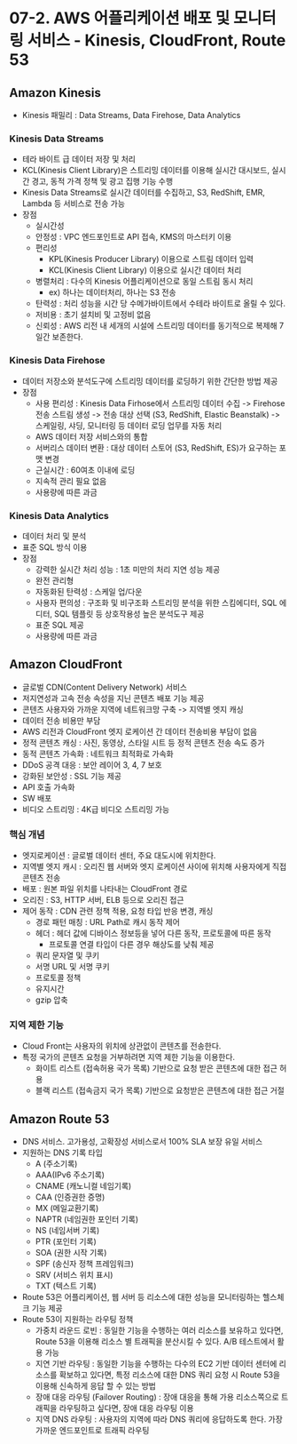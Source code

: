 # 07-2. AWS 어플리케이션 배포 및 모니터링 서비스 - Kinesis, CloudFront, Route 53
## Amazon Kinesis
- Kinesis 패밀리 : Data Streams, Data Firehose, Data Analytics
### Kinesis Data Streams
- 테라 바이트 급 데이터 저장 및 처리
- KCL(Kinesis Client Library)은 스트리밍 데이터를 이용해 실시간 대시보드, 실시간 경고, 동적 가격 정책 및 광고 집행 기능 수행
- Kinesis Data Streams로 실시간 데이터를 수집하고, S3, RedShift, EMR, Lambda 등 서비스로 전송 가능
- 장점
	- 실시간성
	- 안정성 : VPC 엔드포인트로 API 접속, KMS의 마스터키 이용
	- 편리성
		- KPL(Kinesis Producer Library) 이용으로 스트림 데이터 입력
		- KCL(Kinesis Client Library) 이용으로 실시간 데이터 처리
	- 병렬처리 : 다수의 Kinesis 어플리케이션으로 동일 스트림 동시 처리
		- ex) 하나는 데이터처리, 하나는 S3 전송
	- 탄력성 : 처리 성능을 시간 당 수메가바이트에서 수테라 바이트로 올릴 수 있다.
	- 저비용 : 초기 설치비 및 고정비 없음
	- 신뢰성 : AWS 리전 내 세개의 시설에 스트리밍 데이터를 동기적으로 복제해 7일간 보존한다.
### Kinesis Data Firehose
- 데이터 저장소와 분석도구에 스트리밍 데이터를 로딩하기 위한 간단한 방법 제공
- 장점
	- 사용 편리성 : Kinesis Data Firhose에서 스트리밍 데이터 수집 -> Firehose 전송 스트림 생성 -> 전송 대상 선택 (S3, RedShift, Elastic Beanstalk) -> 스케일링, 샤딩, 모니터링 등 데이터 로딩 업무를 자동 처리
	- AWS 데이터 저장 서비스와의 통합
	- 서버리스 데이터 변환 : 대상 데이터 스토어 (S3, RedShift, ES)가 요구하는 포맷 변경
	- 근실시간 : 60여초 이내에 로딩
	- 지속적 관리 필요 없음
	- 사용량에 따른 과금
### Kinesis Data Analytics
- 데이터 처리 및 분석
- 표준 SQL 방식 이용
- 장점
	- 강력한 실시간 처리 성능 : 1초 미만의 처리 지연 성능 제공
	- 완전 관리형
	- 자동화된 탄력성 : 스케일 업/다운
	- 사용자 편의성 : 구조화 및 비구조화 스트리밍 분석을 위한 스킴에디터, SQL 에디터, SQL 템플릿 등 상호작용성 높은 분석도구 제공
	- 표준 SQL 제공
	- 사용량에 따른 과금

## Amazon CloudFront
- 글로벌 CDN(Content Delivery Network) 서비스
- 저지연성과 고속 전송 속성을 지닌 콘텐츠 배포 기능 제공
- 콘텐츠 사용자와 가까운 지역에 네트워크망 구축 -> 지역별 엣지 캐싱
- 데이터 전송 비용만 부담
- AWS 리전과 CloudFront 엣지 로케이션 간 데이터 전송비용 부담이 없음
- 정적 콘텐츠 캐싱 : 사진, 동영상, 스타일 시트 등 정적 콘텐츠 전송 속도 증가
- 동적 콘텐츠 가속화 : 네트워크 최적화로 가속화
- DDoS 공격 대응 : 보안 레이어 3, 4, 7 보호
- 강화된 보안성 : SSL 기능 제공
- API 호출 가속화
- SW 배포
- 비디오 스트리밍 : 4K급 비디오 스트리밍 가능
### 핵심 개념
- 엣지로케이션 : 글로벌 데이터 센터, 주요 대도시에 위치한다.
- 지역별 엣지 캐시 : 오리진 웹 서버와 엣지 로케이션 사이에 위치해 사용자에게 직접 콘텐츠 전송
- 배포 : 원본 파일 위치를 나타내는 CloudFront 경로
- 오리진 : S3, HTTP 서버, ELB 등으로 오리진 접근
- 제어 동작 : CDN 관련 정책 적용, 요청 타입 반응 변경, 캐싱
	- 경로 패턴 매칭 : URL Path로 캐시 동작 제어
	- 헤더 : 헤더 값에 디바이스 정보등을 넣어 다른 동작, 프로토콜에 따른 동작
		- 프로토콜 연결 타입이 다른 경우 해상도를 낮춰 제공
	- 쿼리 문자열 및 쿠키
	- 서명 URL 및 서명 쿠키
	- 프로토콜 정책
	- 유지시간
	- gzip 압축
### 지역 제한 기능
- Cloud Front는 사용자의 위치에 상관없이 콘텐츠를 전송한다.
- 특정 국가의 콘텐츠 요청을 거부하려면 지역 제한 기능을 이용한다.
	- 화이트 리스트 (접속허용 국가 목록) 기반으로 요청 받은 콘텐츠에 대한 접근 허용
	- 블랙 리스트 (접속금지 국가 목록) 기반으로 요청받은 콘텐츠에 대한 접근 거절

## Amazon Route 53
- DNS 서비스. 고가용성, 고확장성 서비스로서 100% SLA 보장 유일 서비스
- 지원하는 DNS 기록 타입
	- A (주소기록)
	- AAA(IPv6 주소기록)
	- CNAME (캐노니컬 네임기록)
	- CAA (인증권한 증명)
	- MX (메일교환기록)
	- NAPTR (네임권한 포인터 기록)
	- NS (네임서버 기록)
	- PTR (포인터 기록)
	- SOA (권한 시작 기록)
	- SPF (송신자 정책 프레임워크)
	- SRV (서비스 위치 표시)
	- TXT (텍스트 기록)
- Route 53은 어플리케이션, 웹 서버 등 리소스에 대한 성능을 모니터링하는 헬스체크 기능 제공
- Route 53이 지원하는 라우팅 정책
	- 가중치 라운드 로빈 : 동일한 기능을 수행하는 여러 리소스를 보유하고 있다면, Route 53을 이용해 리소스 별 트래픽을 분산시킬 수 있다. A/B 테스트에서 활용 가능
	- 지연 기반 라우팅 : 동일한 기능을 수행하는 다수의 EC2 기반 데이터 센터에 리소스를 확보하고 있다면, 특정 리소스에 대한 DNS 쿼리 요청 시 Route 53을 이용해 신속하게 응답 할 수 있는 방법
	- 장애 대응 라우팅 (Failover Routing) : 장애 대응을 통해 가용 리소스쪽으로 트래픽을 라우팅하고 싶다면, 장애 대응 라우팅 이용
	- 지역 DNS 라우팅 : 사용자의 지역에 따라 DNS 쿼리에 응답하도록 한다. 가장 가까운 엔드포인트로 트래픽 라우팅
